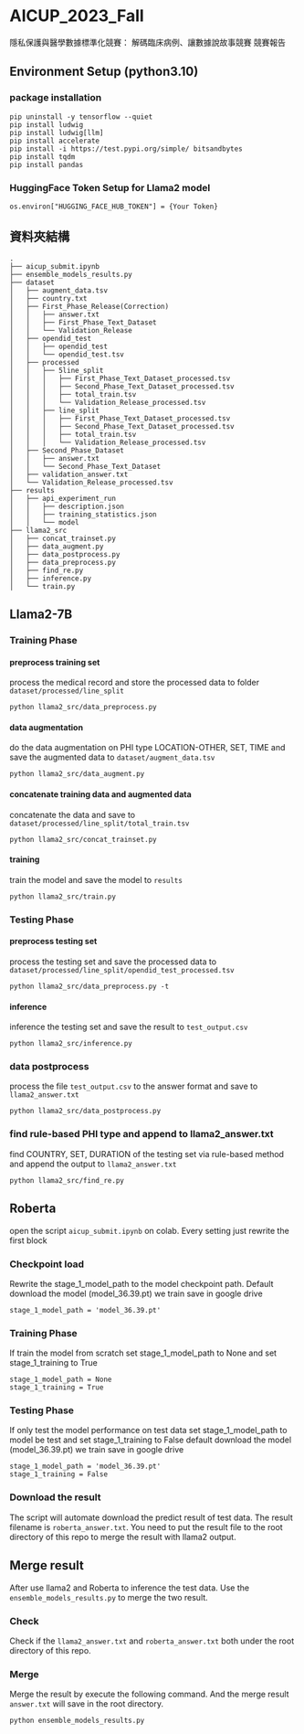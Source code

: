 # AICUP_2023_Fall
隱私保護與醫學數據標準化競賽： 解碼臨床病例、讓數據說故事競賽 競賽報告
## Environment Setup (python3.10)
### package installation
```
pip uninstall -y tensorflow --quiet
pip install ludwig
pip install ludwig[llm]
pip install accelerate
pip install -i https://test.pypi.org/simple/ bitsandbytes
pip install tqdm
pip install pandas
```
### HuggingFace Token Setup for Llama2 model
```
os.environ["HUGGING_FACE_HUB_TOKEN"] = {Your Token}
```
## 資料夾結構
```
.
├── aicup_submit.ipynb
├── ensemble_models_results.py
├── dataset
│   ├── augment_data.tsv
│   ├── country.txt
│   ├── First_Phase_Release(Correction)
│   │   ├── answer.txt
│   │   ├── First_Phase_Text_Dataset
│   │   └── Validation_Release
│   ├── opendid_test
│   │   ├── opendid_test
│   │   └── opendid_test.tsv
│   ├── processed
│   │   ├── 5line_split
│   │   │   ├── First_Phase_Text_Dataset_processed.tsv
│   │   │   ├── Second_Phase_Text_Dataset_processed.tsv
│   │   │   ├── total_train.tsv
│   │   │   └── Validation_Release_processed.tsv
│   │   ├── line_split
│   │   │   ├── First_Phase_Text_Dataset_processed.tsv
│   │   │   ├── Second_Phase_Text_Dataset_processed.tsv
│   │   │   ├── total_train.tsv
│   │   │   └── Validation_Release_processed.tsv
│   ├── Second_Phase_Dataset
│   │   ├── answer.txt
│   │   └── Second_Phase_Text_Dataset
│   ├── validation_answer.txt
│   └── Validation_Release_processed.tsv
├── results
│   ├── api_experiment_run
│   │   ├── description.json
│   │   ├── training_statistics.json
│   │   └── model
├── llama2_src
│   ├── concat_trainset.py
│   ├── data_augment.py
│   ├── data_postprocess.py
│   ├── data_preprocess.py
│   ├── find_re.py
│   ├── inference.py
│   └── train.py
```

## Llama2-7B
### Training Phase
#### preprocess training set
process the medical record and store the processed data to folder `dataset/processed/line_split`
```
python llama2_src/data_preprocess.py
```
#### data augmentation
do the data augmentation on PHI type LOCATION-OTHER, SET, TIME and save the augmented data to `dataset/augment_data.tsv`
```
python llama2_src/data_augment.py
```
#### concatenate training data and augmented data
concatenate the data and save to `dataset/processed/line_split/total_train.tsv`
```
python llama2_src/concat_trainset.py
```
#### training
train the model and save the model to `results`
```
python llama2_src/train.py
```

### Testing Phase
#### preprocess testing set
process the testing set and save the processed data to `dataset/processed/line_split/opendid_test_processed.tsv`
```
python llama2_src/data_preprocess.py -t
```
#### inference
inference the testing set and save the result to `test_output.csv`
```
python llama2_src/inference.py
```
### data postprocess
process the file `test_output.csv` to the answer format and save to `llama2_answer.txt`
```
python llama2_src/data_postprocess.py
```
### find rule-based PHI type and append to llama2_answer.txt
find COUNTRY, SET, DURATION of the testing set via rule-based method and append the output to `llama2_answer.txt`
```
python llama2_src/find_re.py
```

## Roberta
open the script `aicup_submit.ipynb` on colab. Every setting just rewrite the first block


### Checkpoint load
Rewrite the stage_1_model_path to the model checkpoint path. Default download the model (model_36.39.pt) we train save in google drive
```
stage_1_model_path = 'model_36.39.pt'
```
### Training Phase
If train the model from scratch 
set stage_1_model_path to None
and set stage_1_training to True
```
stage_1_model_path = None
stage_1_training = True
```

### Testing Phase
If only test the model performance on test data 
set stage_1_model_path to model be test
and set stage_1_training to False
default download the model (model_36.39.pt) we train save in google drive
```
stage_1_model_path = 'model_36.39.pt'
stage_1_training = False
```

### Download the result
The script will automate download the predict result of test data. The result filename is `roberta_answer.txt`. You need to put the result file to the root directory of this repo to merge the result with llama2 output. 

## Merge result
After use llama2 and Roberta to inference the test data. Use the `ensemble_models_results.py` to merge the two result.

### Check 
Check if the `llama2_answer.txt` and `roberta_answer.txt` both under the root directory of this repo. 

### Merge
Merge the result by execute the following command. And the merge result `answer.txt` will save in the root directory.
```
python ensemble_models_results.py
```


